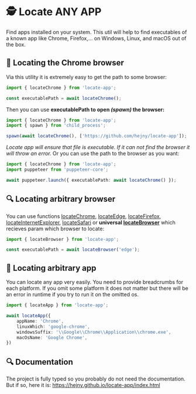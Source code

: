 # 🕵️ Locate ANY APP

Find apps installed on your system. This util will help to find executables of a known app like Chrome, Firefox,... on Windows, Linux, and macOS out of the box.


## 🔎 Locating the Chrome browser

Via this utility it is extremely easy to get the path to some browser:

```typescript
import { locateChrome } from 'locate-app';

const executablePath = await locateChrome();
```

Then you can use **executablePath to open *(spawn)* the browser:**

```typescript
import { locateChrome } from 'locate-app';
import { spawn } from 'child_process';

spawn(await locateChrome(), ['https://github.com/hejny/locate-app']);
```

*Locate app will ensure that file is executable. If it can not find the browser it will throw an error.*
Or you can use the path to the browser as you want:

```typescript
import { locateChrome } from 'locate-app';
import puppeteer from 'puppeteer-core';

await puppeteer.launch({ executablePath: await locateChrome() });
```


## 🔍 Locating arbitrary browser

You can use functions [locateChrome](https://hejny.github.io/locate-app/modules.html#locateChrome), [locateEdge](https://hejny.github.io/locate-app/modules.html#locateEdge), [locateFirefox](https://hejny.github.io/locate-app/modules.html#locateFirefox), [locateInternetExplorer](https://hejny.github.io/locate-app/modules.html#locateInternetExplorer), [locateSafari](https://hejny.github.io/locate-app/modules.html#locateSafari) or **universal [locateBrowser](https://hejny.github.io/locate-app/modules.html#locateBrowser)** which recieves param which browser to locate:

```typescript
import { locateBrowser } from 'locate-app';

const executablePath = await locateBrowser('edge');
```


## 🔎 Locating arbitrary app

You can locate any app very easily. You need to provide breadcrumbs for each platform. If you omit some platform it does not matter but there will be an error in runtime if you try to run it on the omitted os.

```typescript
import { locateApp } from 'locate-app';

await locateApp({
    appName: 'Chrome',
    linuxWhich: 'google-chrome',
    windowsSuffix: '\\Google\\Chrome\\Application\\chrome.exe',
    macOsName: 'Google Chrome',
})
```


## 🔍 Documentation

The project is fully typed so you probably do not need the documentation. But if so, here it is:
https://hejny.github.io/locate-app/index.html



